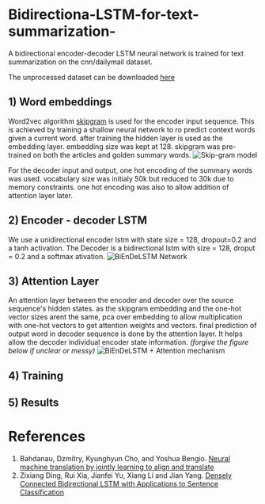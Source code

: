 # Bidirectiona-LSTM-for-text-summarization-
A bidirectional encoder-decoder LSTM neural network is trained for text summarization on the cnn/dailymail dataset.

The unprocessed dataset can be downloaded [here](https://cs.nyu.edu/~kcho/DMQA/)

## 1) Word embeddings
Word2vec algorithm [skipgram](https://papers.nips.cc/paper/5021-distributed-representations-of-words-and-phrases-and-their-compositionality.pdf) is used for the encoder input sequence. This is achieved by training a shallow neural network to ro predict context words given a current word. after training the hidden layer is used as the embedding layer. embedding size was kept at 128. skipgram was pre-trained on both the articles and golden summary words.
![Skip-gram model](https://github.com/DeepsMoseli/Bidirectiona-LSTM-for-text-summarization-/blob/master/skip-gram.jpg)

For the decoder input and output, one hot encoding of the summary words was used. vocabulary size was initialy 50k but reduced to 30k due to memory constraints. one hot encoding was also to allow addition of attention layer later. 

## 2) Encoder - decoder LSTM
We use a unidirectional encoder lstm  with state size = 128, dropout=0.2 and a tanh activation.
The Decoder is a bidirectional lstm with size = 128, droput = 0.2 and a softmax ativation.
![BiEnDeLSTM Network](https://github.com/DeepsMoseli/Bidirectiona-LSTM-for-text-summarization-/blob/master/BiEnDeLstm_preview.jpeg)

## 3) Attention Layer
An attention layer between the encoder and decoder over the source sequence's hidden states. as the skipgram embedding and the one-hot vector sizes arent the same, pca over embedding to allow multiplication with one-hot vectors to get attention weights and vectors. final prediction of output word in decoder sequence is done by the attention layer. It helps allow the decoder individual encoder state information. *(forgive the figure below if unclear or messy)* 
![BiEnDeLSTM + Attention mechanism](https://github.com/DeepsMoseli/Bidirectiona-LSTM-for-text-summarization-/blob/master/BiEnDeLstmAttention.jpg)

## 4) Training

## 5) Results

# References
1. Bahdanau, Dzmitry, Kyunghyun Cho, and Yoshua Bengio. [Neural machine translation by jointly learning to align and translate](https://arxiv.org/abs/1409.0473)
2. Zixiang Ding, Rui Xia, Jianfei Yu, Xiang Li and Jian Yang. [Densely Connected Bidirectional LSTM with Applications to Sentence Classification](https://arxiv.org/abs/1802.00889)
